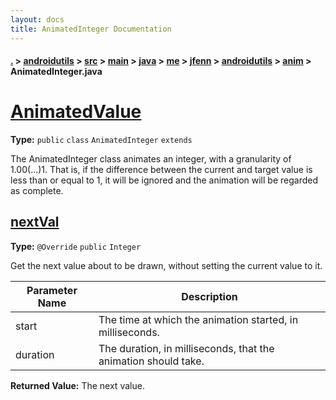 ```yaml
---
layout: docs
title: AnimatedInteger Documentation
---
```

#### [.](./../../../../../../../../index) > [androidutils](./../../../../../../../index) > [src](./../../../../../../index) > [main](./../../../../../index) > [java](./../../../../index) > [me](./../../../index) > [jfenn](./../../index) > [androidutils](./../index) > [anim](./index) > **AnimatedInteger.java**

# [AnimatedValue<Integer>](https://github.com/fennifith/AndroidUtils/blob/master/androidutils/src/main/java/me/jfenn/androidutils/anim/AnimatedInteger.java#L4)

**Type:** `public` `class` `AnimatedInteger` `extends`

The AnimatedInteger class animates an integer, with a granularity 
of 1.00(...)1. That is, if the difference between the current and 
target value is less than or equal to 1, it will be ignored and the 
animation will be regarded as complete. 












## [nextVal](https://github.com/fennifith/AndroidUtils/blob/master/androidutils/src/main/java/me/jfenn/androidutils/anim/AnimatedInteger.java#L16)

**Type:** `@Override` `public` `Integer`

Get the next value about to be drawn, without setting 
the current value to it. 





|Parameter Name|Description|
|-----|-----|
|start|The time at which the animation started, in milliseconds.|
|duration|The duration, in milliseconds, that the animation should take.|


**Returned Value:**  The next value.  








